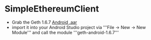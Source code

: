 # SimpleEthereumClient

* Grab the Geth 1.6.7 [Android .aar](https://gethstore.blob.core.windows.net/builds/geth-android-all-1.6.7-ab5646c5.aar)
* import it into your Android Studio project via '''File -> New -> New Module''' and call the module '''geth-android-1.6.7'''
